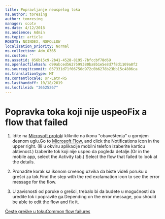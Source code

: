 ```yaml
---
title: Popravljanje neuspelog toka
ms.author: toresing
author: tomresing
manager: scotv
ms.date: 4/12/2018
ms.audience: Admin
ms.topic: article
ROBOTS: NOINDEX, NOFOLLOW
localization_priority: Normal
ms.collection: Adm_O365
ms.custom: ''
ms.assetid: 856b15c9-2b41-4528-8195-7bfccbf78d69
ms.openlocfilehash: d99abced5627599380ba8b1e5e8d7f8d1109a8f2
ms.sourcegitcommit: 037331d71f06750d972c0b6278b23bb15c4806ca
ms.translationtype: MT
ms.contentlocale: sr-Latn-RS
ms.lasthandoff: 10/18/2019
ms.locfileid: "36525267"
---
```

# <a name="fix-a-flow-that-failed"></a><span data-ttu-id="83fbd-102">Popravka toka koji nije uspeo</span><span class="sxs-lookup"><span data-stu-id="83fbd-102">Fix a flow that failed</span></span>

1. <span data-ttu-id="83fbd-103">Idite na [Microsoft protok](https://flow.microsoft.com/)i kliknite na ikonu "obaveštenja" u gornjem desnom uglu.</span><span class="sxs-lookup"><span data-stu-id="83fbd-103">Go to [Microsoft Flow](https://flow.microsoft.com/), and click the Notifications icon in the upper right.</span></span> <span data-ttu-id="83fbd-104">(Ili u okviru aplikacije mobilni telefon izaberite karticu aktivnost.) Izaberite tok koji nije uspeo da pogleda detalje.</span><span class="sxs-lookup"><span data-stu-id="83fbd-104">(Or in the mobile app, select the Activity tab.) Select the flow that failed to look at the details.</span></span>
    
2. <span data-ttu-id="83fbd-105">Pronađite korak sa ikonom crvenog uzvika da biste videli poruku o grešci za tok.</span><span class="sxs-lookup"><span data-stu-id="83fbd-105">Find the step with the red exclamation icon to see the error message for the flow.</span></span>
    
3. <span data-ttu-id="83fbd-106">U zavisnosti od poruke o grešci, trebalo bi da budete u mogućnosti da uredite tok i popravite ga.</span><span class="sxs-lookup"><span data-stu-id="83fbd-106">Depending on the error message, you should be able to edit the flow and fix it.</span></span> 
    
[<span data-ttu-id="83fbd-107">Česte greške u toku</span><span class="sxs-lookup"><span data-stu-id="83fbd-107">Common flow failures</span></span>](https://go.microsoft.com/fwlink/?linkid=872110)
  

